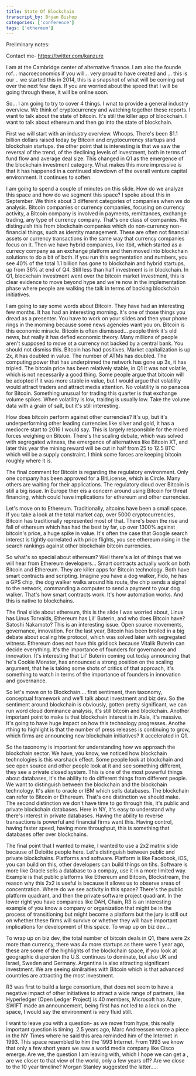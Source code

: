 ```yaml
---
title: State Of Blockchain
transcript_by: Bryan Bishop
categories: ['conference']
tags: ['ethereum']
---
```


Preliminary notes:

Contact me- <https://twitter.com/kanzure>

I am at the Cambridge center of alternative finance. I am also the founde rof... macroeconomics if you will... very proud to have created and ... this is our .. we started this in 2014, this is a snapshot of what will be coming out over the next few days. If you are worried about the speed that I will be going through these, it will be online soon.

So... I am going to try to cover 4 things. I wnat to provide a general industry overview. We think of cryptocurrency and watching together these reports. I want to talk about the state of bitcoin. It's still the killer app of blockchain. I want to talk about ethereum and then go into the state of blockchain.

First we will start with an industry overview. Whoops. There's been $1.1 billion dollars raised today by Bitcoin and cryptocurrency startups and blockchain startups. the other point that is interesting is that we saw the reversal of the trend, of the declining levels of investment, both in terms of fund flow and average deal size. This changed in Q1 as the emergence of the blockchain investment category. What makes this more impressive is that it has happened in a continued slowdown of the overall venture capital environment. It continues to soften.

I am going to spend a couple of minutes on this slide. How do we analyze this space and how do we segment this space? I spoke about this in September. We think about 3 different categories of companies when we do analysis. Bitcoin companies or currency companies, focusing on currency activity, a Bitcoin company is involved in payments, remittances, exchange trading, any type of currency company. That's one class of companies. We distinguish this from blockchain companies which do non-currency non-financial things, such as identity management. These are often not financial assets or currency transactions in the same way that currency companies focus on it. Then we have hybrid companies, like itbit, which started as a currecy company as an exchange platform and then moved into blockchain solutions to do a bit of both. If you run this segmentation and numbers, you see 40% of the total 1.1 billion has gone to blockchain and hybrid startups, up from 36% at end of Q4. Still less than half investment is in blockchain. In Q1, blockchain investment went over the bitcoin market investment, this is clear evidence to move beyond hype and we're now in the implementation phase where people are walking the talk in terms of backing blockchain initiatives.

I am going to say some words about Bitcoin. They have had an interesting few months. It has had an interesting morning. It's one of those things you dread as a presenter. You have to work on your slides and then your phone rings in the morning because some news agencies want you on. Bitcoin is this economic miracle. Bitcoin is often dismissed... people think it's old news, but really it has defied economic theory. Many millions of people aren't supposed to move ot a currency not backed by a central bank. You should not dismiss this. Bitcoin has had positives. Market capitalization is up 2x, it has doubled in value. The number of ATMs has doubled. The computing power that has underpinned the network has gone up 3x, it has tripled. The bitcoin price has been relatively stable, in Q1 it was not volatile, which is not necessarily a good thing. Some people argue that bitcoin will be adopted if it was more stable in value, but I would argue that volatility would attract traders and attract media attention. No volatility is no panacea for Bitcoin. Something unusual for trading this quarter is that exchange volume spikes. When volatility is low, traidng is usually low. Take the volume data with a grain of salt, but it's still interesting.

How does bitcoin perform against other currencies? It's up, but it's underperforming other leading currencies like silver and gold, it has a mediocre start to 2016 I would say. This is largely responsible for the mixed forces weighing on Bitcoin. There's the scaling debate, which was solved with segregated witness, the emergence of alternatives like Bitcoin XT, and later this year the mining reward will be cut in half from 25 to 12.5 BTC which will be a supply constraint. I think some forces are keeping bitcoin roughly where it is.

The final comment for Bitcoin is regarding the regulatory environment. Only one company has been approved for a BitLicense, which is Circle. Many others are waiting for their applications. The regulatory cloud over Bitcoin is still a big issue. In Europe ther eis a concern around using Bitcoin for threat financing, which could have implications for ethereum and other currencies.

Let's move on to Ethereum. Traditionally, altcoins have been a small space. If you take a look at the total market cap, over 5000 cryptocurrencies, Bitcoin has traditionally represented most of that. There's been the rise and fall of ethereum which has had the best by far, up over 1300% against bitcoin's price, a huge spike in value. It's often the case that Google search interest is tightly correlated with price flights, you see ethereum rising in the search rankings against other blockchain bitcoin currencies.

So what's so special about ethereum? Well there's a lot of things that we will hear from Ethereum developers... Smart contracts actually work on both Bitcoin and Ethereum. They are killer apps for Bitcoin technology. Both have smart contracts and scripting. Imagine you have a dog walker, Fido, he has a GPS chip, the dog walker walks around his route, the chip sends a signal to the network, commanding a computer to send a payment to your dog walker. That's how smart contracts work. It's how automation works. And this is native to blockchains.

The final slide about ethereum, this is the slide I was worried about, Linux has Linus Torvalds, Ethereum has Lil' Buterin, and who does Bitcoin have? Satoshi Nakamoto? This is an interesting issue. Open source movements, governance, innovation. For the last year, Bitcoin has been broiled in a big debate about scaling hte protocol, which was solved later with segregated witness. Ethereum does not have this gridlock because Vitalik Buterin can decide everything. It's the importance of founders for governance and innovation. It's interesting that Lil' Buterin coming out today announcing that he's Cookie Monster, has announced a strong position on the scaling argument, that he is taking some shots of critics of that approach, it's something to watch in terms of the importance of founders in innovation and governance.

So let's move on to Blockchain.... first sentiment, then taxonomy, conceptual framework and we'll talk about investment and biz dev. So the sentiment around blockchain is obviously, gotten pretty significant, we can run word cloud dominance analysis, it's still bitcoin and blockchain. Another important point to make is that blockchain interest is in Asia, it's massive. It's going to have huge impact on how this technology progresses. Anothe rthing to highlight is that the number of press releases is continuing to grow, which firms are announcing new blockchain initiatives? It accelerated in Q1.

So the taxonomy is important for understanding how we approach the blockchain sector. We have, you know, we noticed how blockchain technologies is this warshack effect. Some people look at blockchain and see open source and other people look at it and see something different, they see a private closed system. This is one of the most powerful things about databases, it's the ability to do different things from different people. We want to distinguish between the blockchain and the blockchain technology. It's akin to oracle or IBM which sells databases. The blockchain can refer to Bitcoin or Ethereum. That's one distinction we should make. The second distinction we don't have time to go through this, it's public and private blockchain databases. Here in NY, it's easy to understand why there's interest in private databases. Having the ability to reverse transactions is powerful and financial firms want this. Having control, having faster speed, having more throughput, this is something that databases offer over blockchains.

The final point that I wanted to make, I wanted to use a 2x2 matrix slide because of Deloitte people here. Let's distinguish between public and private blockchains. Platforms and software. Platform is like Facebook, iOS, you can build on this, other developers can build things on tihs. Software is more like Oracle sells a database to a compay, use it in a more limited way. Example is that public platforms like Ethereum and Bitcoin, Blockstream, the reason why this 2x2 is useful is because it allows us to observe areas of concentration. Where do we see activity in this space? There's the public platform quadrant, and then the private software project quadrant. In the lower right you have companies like DAH, Chain, R3 is an interesting example of you know a company or organization that might be in the process of transitioning but might become a platform but the jury is still out on whether these firms will survive or whether they will have important implications for development of this space. To wrap up on biz dev....

To wrap up on biz dev, the total number of bitcoin deals in Q1, there were 2x more than currency, there was 4x more startups as there were 1 year ago, these are some of the highlights of the blockchain space, if you look at geographic dispersion the U.S. continues to dominate, but also UK and Israel, Sweden and Germany. Argentina is also attracting significant investment. We are seeing similraities with Bitcoin which is that advanced countries are attracting the most investment.

R3 was first to build a large consortium, that does not seem to have a negative impact of other initiatives to attract a wide range of partners, like Hyperledger (Open Ledger Project) is 40 members, Microsoft has Azure, SWIFT made an announcement, being first has not led to a lock on the space, I would say the environment is very fluid still.

I want to leave you with a question- as we move from hype, this really important question is timing. 2.5 years ago, Marc Andreessen wrote a piece in the NY Times where he said this area reminded him of the Internet in 1993. This space resembled to him the 1993 Internet. From 1993 we know that only a few short years we saw a world media company like Cisco emerge. Are we, the question I am leaving with, which I hope we can get a , are we closer to that view of the world, only a few years off? Are we close to the 10 year timeline? Morgan Stanley suggested the latter.....
